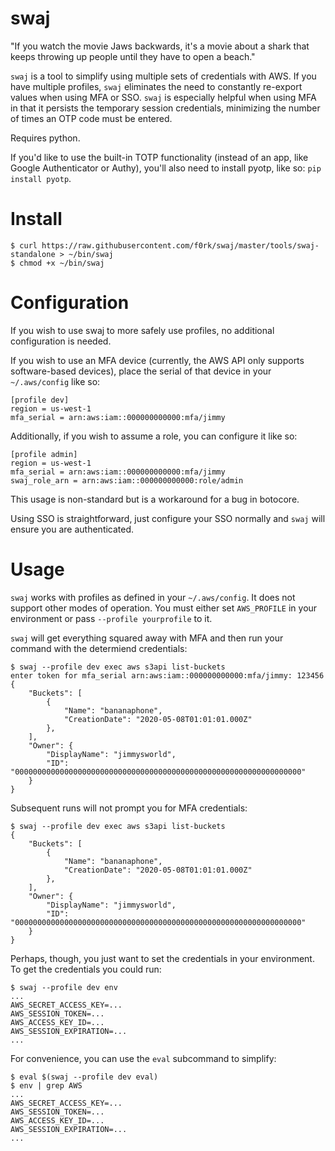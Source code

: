 swaj
====

"If you watch the movie Jaws backwards, it's a movie about a shark that keeps
throwing up people until they have to open a beach."

`swaj` is a tool to simplify using multiple sets of credentials with AWS. If
you have multiple profiles, `swaj` eliminates the need to constantly re-export
values when using MFA or SSO. `swaj` is especially helpful when using MFA in
that it persists the temporary session credentials, minimizing the number of
times an OTP code must be entered.

Requires python.

If you'd like to use the built-in TOTP functionality (instead of an app, like
Google Authenticator or Authy), you'll also need to install pyotp, like so:
`pip install pyotp`.

Install
=======

```!sh
$ curl https://raw.githubusercontent.com/f0rk/swaj/master/tools/swaj-standalone > ~/bin/swaj
$ chmod +x ~/bin/swaj
```

Configuration
=============

If you wish to use swaj to more safely use profiles, no additional
configuration is needed.

If you wish to use an MFA device (currently, the AWS API only supports
software-based devices), place the serial of that device in your
`~/.aws/config` like so:

```
[profile dev]
region = us-west-1
mfa_serial = arn:aws:iam::000000000000:mfa/jimmy
```

Additionally, if you wish to assume a role, you can configure it like so:
```
[profile admin]
region = us-west-1
mfa_serial = arn:aws:iam::000000000000:mfa/jimmy
swaj_role_arn = arn:aws:iam::000000000000:role/admin
```

This usage is non-standard but is a workaround for a bug in botocore.

Using SSO is straightforward, just configure your SSO normally and `swaj` will
ensure you are authenticated.

Usage
=====

`swaj` works with profiles as defined in your `~/.aws/config`. It does not
support other modes of operation. You must either set `AWS_PROFILE` in your
environment or pass `--profile yourprofile` to it.

`swaj` will get everything squared away with MFA and then run your command with
the determiend credentials:

```
$ swaj --profile dev exec aws s3api list-buckets               
enter token for mfa_serial arn:aws:iam::000000000000:mfa/jimmy: 123456  
{                                                     
    "Buckets": [
        {
            "Name": "bananaphone",            
            "CreationDate": "2020-05-08T01:01:01.000Z"
        },
    ],
    "Owner": {
        "DisplayName": "jimmysworld",
        "ID": "0000000000000000000000000000000000000000000000000000000000000000"
    }
}
```

Subsequent runs will not prompt you for MFA credentials:
```
$ swaj --profile dev exec aws s3api list-buckets               
{                                                     
    "Buckets": [
        {
            "Name": "bananaphone",            
            "CreationDate": "2020-05-08T01:01:01.000Z"
        },
    ],
    "Owner": {
        "DisplayName": "jimmysworld",
        "ID": "0000000000000000000000000000000000000000000000000000000000000000"
    }
}
```

Perhaps, though, you just want to set the credentials in your environment. To
get the credentials you could run:

```
$ swaj --profile dev env
...
AWS_SECRET_ACCESS_KEY=...
AWS_SESSION_TOKEN=...
AWS_ACCESS_KEY_ID=...
AWS_SESSION_EXPIRATION=...
...
```

For convenience, you can use the `eval` subcommand to simplify:

```
$ eval $(swaj --profile dev eval)
$ env | grep AWS
... 
AWS_SECRET_ACCESS_KEY=...
AWS_SESSION_TOKEN=...
AWS_ACCESS_KEY_ID=...
AWS_SESSION_EXPIRATION=...
...
```
